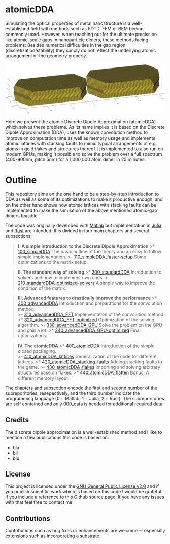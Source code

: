 # atomicDDA

Simulating the optical properties of metal nanostructure is a well-established field with methods such as FDTD, FEM or BEM beeing commonly used. However, when reaching out for the ultimate precission like atomic-scale gaps in nanoparticle dimers, these methods facing problems: Besides numerical difficulties in the gap region (discretization/stability) they simply do not reflect the underlying atomic arrangement of the geometry properly.

![A gold dimer ready to be simulated](/003_media/regrown-dimer_1-000-000-atoms.jpg "A gold dimer ready to be simulated")

Here we present the atomic Discrete Dipole Approximation (atomicDDA) which solves these problems. As its name implies it is based on the Discrete Dipole Approximation (DDA), uses the known convolution method to improve on computation time as well as memory usage and implements atomic lattices with stacking faults to mimic typical arrangements of e.g. atoms in gold flakes and structures thereof. It is implemented to also run on modern GPUs, making it possible to solve the problem over a full spectrum (400-900nm, pitch 5nm) for a 1,000,000 atom dimer in 25 minutes.

# Outline

This repository aims on the one hand to be a step-by-step introduction to DDA as well as some of its optimizations to make it productive enough, and on the other hand shows how atomic lattices with stacking faults can be implemented to make the simulation of the above mentioned atomic-gap dimers feasible.

The code was originally developed with [Matlab](https://www.mathworks.com/products/matlab.html "Link to Matlab product page from MathWorks") but implementation in [Julia](https://julialang.org/ "Link to the Julia programming language homepage") and [Rust](https://www.rust-lang.org/ "Linkt to the Rust programming language homepage") are intended. It is divided in four main chapters and several subsections:

>__I. A simple introduction to the Discrete Dipole Approximation__
    >* [100_simpleDDA]()
        The basic outline of the theory and an easy to follow simple implementation.
    >- [110_simpleDDA_faster-setup]()
        Some optimizations to the matrix setup.
    
>__II. The standard way of solving__
    >* [200_standardDDA]()
        Introduction to solvers and how to implement own ones.
    >- [210_standardDDA_optimized-solvers]()
        A simple way to improve the condition of the matrix.

>__III. Advanced features to drastically improve the performance__
    >* [300_advancedDDA]()
        Introduction and preparations for the convolution method.    
    >- [310_advancedDDA_FFT]()
        Implementation of the convolution method.
    >* [320_advancedDDA_FFT-optimized]()
        Optimization of the solving algorithm.
    >- [330_advancedDDA_GPU]()
        Solve the problem on the GPU and gain a lot.
    >* [340_advancedDDA_GPU-optimized]()
        Final optimizations.

>__IV. The atomicDDA__
    >* [400_atomicDDA]()
        Introduction of the simple closed packaging.    
    >- [410_atomicDDA_lattices]()
        Generalization of the code for different lattices.
    >* [420_atomicDDA_stacking-faults]()
        Adding stacking faults to the game.
    >- [430_atomicDDA_flakes]()
        Importing and solving arbitrary structures base on flakes.
    >* [440_atomicDDA_flatten]()
        Bonus. A different memory layout.

The chapters and subsection encode the first and second number of the subreporitories, resepectively, and the third number indicate the programming language (0 = Matlab, 1 = Julia, 2 = Rust). The subreporitories are self contained and only [000_data]() is needed for additional required data.


## Credits
The discrete dipole approximation is a well-estabished method and I like to mention a few publications this code is based on:
* bla
* bli
* blu


## License
This project is licensed under the [GNU General Public License v2.0](LICENSE "Link to the GPL") and if you publish scientific work which is based on this code I would be grateful if you include a reference to this Github source page. If you have any issues with that feel free to contact me.


## Contributions
Contributions such as bug fixes or enhancements are welcome -- especially extensions such as [incorporating a substrate]().